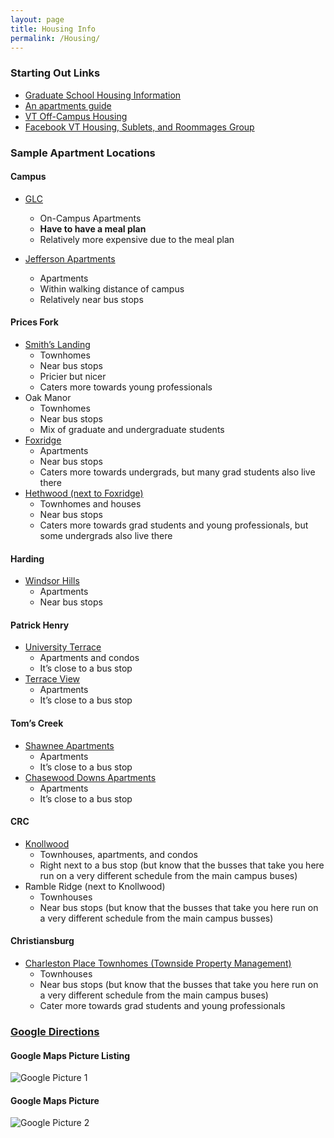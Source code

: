 ```yaml
---
layout: page
title: Housing Info
permalink: /Housing/
---
```


### Starting Out Links

- [Graduate School Housing Information](https://graduateschool.vt.edu/student-life/housing.html)
- [An apartments guide](https://apartmentsinblacksburg.com/)
- [VT Off-Campus Housing](https://www.techoffcampus.com)
- [Facebook VT Housing, Sublets, and Roommages Group](https://facebook.com/groups/361159194086916)

### Sample Apartment Locations

#### Campus

- [GLC](https://www.graduatelifecenter.vt.edu/)
	- On-Campus Apartments
	- __Have to have a meal plan__
	- Relatively more expensive due to the meal plan

- [Jefferson Apartments](https://www.jeffersonapt.com)
	- Apartments
	- Within walking distance of campus
	- Relatively near bus stops

#### Prices Fork

- [Smith’s Landing](https://www.SmithsLandingApartments.com)
	- Townhomes
	- Near bus stops
	- Pricier but nicer
	- Caters more towards young professionals
- Oak Manor
	- Townhomes
	- Near bus stops
	- Mix of graduate and undergraduate students
- [Foxridge](https://www.FoxridgeLiving.com)
	- Apartments
	- Near bus stops
	- Caters more towards undergrads, but many grad students also live there
- [Hethwood (next to Foxridge)](https://www.HethwoodLiving.com)
	- Townhomes and houses
	- Near bus stops
	- Caters more towards grad students and young professionals, but some undergrads also live there

#### Harding

- [Windsor Hills](https://www.windsorhillsapat.net)
	- Apartments
	- Near bus stops

#### Patrick Henry

- [University Terrace](https://www.)
	- Apartments and condos
	- It’s close to a bus stop
- [Terrace View](https://www.terraceviewapartments.com)
	- Apartments
	- It’s close to a bus stop

#### Tom’s Creek

- [Shawnee Apartments](https://www.cmgleasing.com)
	- Apartments
	- It’s close to a bus stop
- [Chasewood Downs Apartments](https://www.cmgleasing.com)
	- Apartments
	- It’s close to a bus stop

#### CRC

- [Knollwood](https://www.cmgleasing.com)
	- Townhouses, apartments, and condos
	- Right next to a bus stop (but know that the busses that take you here run on a very different schedule from the main campus buses)
- Ramble Ridge (next to Knollwood)
	- Townhouses
	- Near bus stops (but know that the busses that take you here run on a very different schedule from the main campus busses)

#### Christiansburg

- [Charleston Place Townhomes (Townside Property Management)]()
	- Townhouses
	- Near bus stops (but know that the busses that take you here run on a very different schedule from the main campus buses)
	- Cater more towards grad students and young professionals

### [Google Directions](https://www.google.com/maps/dir/Windsor+Hills+Apartments/University+Terrace,+Blacksburg,+VA+24060/Terrace+View+Apartments/Chasewood+Downs+Apartments/Shawnee+Apartments/Smith's+Landing+Apartments/Oak+Manor,+Blacksburg,+VA/Foxridge+Collegiate+Apartment+Homes/Charleston+Ln,+Christiansburg,+VA+24073/The+Reserve+at+Knollwood/@37.1922824,-80.4953426,12z/data=!3m1!4b1!4m62!4m61!1m5!1m1!1s0x884d958fb6ccb271:0x1b46263e584a6208!2m2!1d-80.3970311!2d37.2394331!1m5!1m1!1s0x884d957b5b6e810b:0x4530cada7d65c0d!2m2!1d-80.4204391!2d37.244557!1m5!1m1!1s0x884d956428ac6aed:0x3f5d409de35b8a38!2m2!1d-80.4258046!2d37.2439206!1m5!1m1!1s0x884d95678fdc0835:0xdb6652fa53bcaf71!2m2!1d-80.4312741!2d37.2422128!1m5!1m1!1s0x884d955d3e34b6cb:0x2d51f7eb58df0fa8!2m2!1d-80.4332636!2d37.2420793!1m5!1m1!1s0x884d953a23a80731:0x67481b327babe499!2m2!1d-80.4418296!2d37.2241193!1m5!1m1!1s0x884d9531a7d95033:0x8dd46239a01f33f2!2m2!1d-80.4472739!2d37.2231839!1m5!1m1!1s0x884d952c9e50121d:0x7fe981409c85182a!2m2!1d-80.4527595!2d37.2171116!1m5!1m1!1s0x884d93bc935f9cd1:0xa6fa0fee1bc2364a!2m2!1d-80.397512!2d37.138387!1m5!1m1!1s0x884d945475ea6a7f:0xb8cc1d741d71c195!2m2!1d-80.4047298!2d37.2029514!3e0)

#### Google Maps Picture Listing

![Google Picture 1](../assets/imgs/housing_google_pic_1.png?raw=true)

#### Google Maps Picture

![Google Picture 2](../assets/imgs/housing_google_pic_2.png?raw=true)
